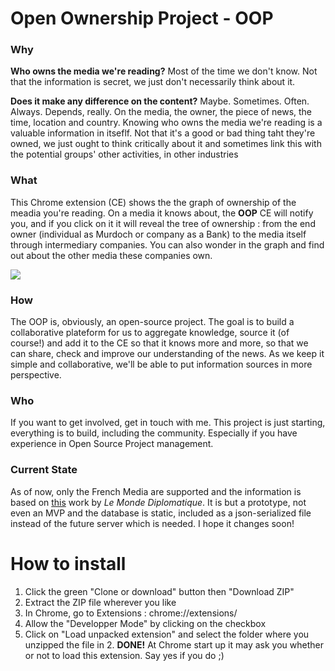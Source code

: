 # Open Ownership Project - OOP

### Why 
**Who owns the media we're reading?** Most of the time we don't know. Not that the information is secret, we just don't necessarily think about it.

**Does it make any difference on the content?** Maybe. Sometimes. Often. Always. Depends, really. On the media, the owner, the piece of news, the time, location and country. Knowing who owns the media we're reading is a valuable information in itseflf. Not that it's a good or bad thing taht they're owned, we just ought to think critically about it and sometimes link this with the potential groups' other activities, in other industries

### What

This Chrome extension (CE) shows the the graph of ownership of the meadia you're reading. On a media it knows about, the **OOP** CE will notify you, and if you click on it it will reveal the tree of ownership : from the end owner (individual as Murdoch or company as a Bank) to the media itself through intermediary companies. You can also wonder in the graph and find out about the other media these companies own. 

[![](https://s2.postimg.org/6byfb6hbt/Capture_d_e_cran_2017-08-06_a_16.03.40.png)](https://postimg.org/image/zecpe03lh/)

### How

The OOP is, obviously, an open-source project. The goal is to build a collaborative plateform for us to aggregate knowledge, source it (of course!) and add it to the CE so that it knows more and more, so that we can share, check and improve our understanding of the news. As we keep it simple and collaborative, we'll be able to put information sources in more perspective. 

### Who

If you want to get involved, get in touch with me. This project is just starting, everything is to build, including the community. Especially if you have experience in Open Source Project management.

### Current State

As of now, only the French Media are supported and the information is based on [this]() work by *Le Monde Diplomatique*. It is but a prototype, not even an MVP and the database is static, included as a json-serialized file instead of the future server which is needed. I hope it changes soon!

# How to install

1. Click the green "Clone or download" button then "Download ZIP"
2. Extract the ZIP file wherever you like
3. In Chrome, go to Extensions : chrome://extensions/
4. Allow the "Developper Mode" by clicking on the checkbox
5. Click on "Load unpacked extension" and select the folder where you unzipped the file in 2.
**DONE!**
At Chrome start up it may ask you whether or not to load this extension. Say yes if you do ;) 
